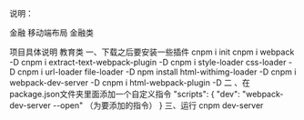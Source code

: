 说明：

金融 移动端布局 金融类 

项目具体说明 教育类 一、下载之后要安装一些插件 cnpm i init cnpm i webpack -D cnpm i extract-text-webpack-plugin -D cnpm i style-loader css-loader -D cnpm i url-loader file-loader -D npm install html-withimg-loader -D cnpm i webpack-dev-server -D cnpm i html-webpack-plugin -D 二 、在package.json文件夹里面添加一个自定义指令 "scripts": { "dev": "webpack-dev-server --open" （为要添加的指令） } 三、运行 cnpm dev-server
